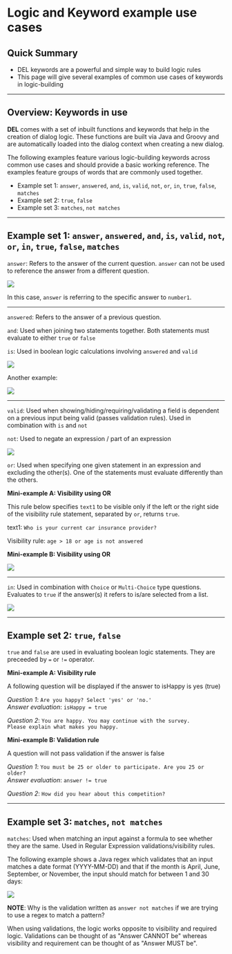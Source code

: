 # Logic and Keyword example use cases

## Quick Summary

* DEL keywords are a powerful and simple way to build logic rules
* This page will give several examples of common use cases of keywords in logic-building

---

## Overview: Keywords in use

**DEL** comes with a set of inbuilt functions and keywords that help in the creation of dialog logic. These functions are built via Java and Groovy and are automatically loaded into the dialog context when creating a new dialog.

The following examples feature various logic-building keywords across common use cases and should provide a basic working reference. The examples feature groups of words that are commonly used together.

* Example set 1: `answer`, `answered`, `and`, `is`, `valid`, `not`, `or`, `in`, `true`, `false`, `matches`
* Example set 2: `true`, `false`
* Example set 3: `matches`, `not matches`

---

## Example set 1: `answer`, `answered`, `and`, `is`, `valid`, `not`, `or`, `in`, `true`, `false`, `matches`

`answer`: Refers to the answer of the current question. `answer` can not be used to reference the answer from a different question. 

![](expressions/answer.png)

In this case, `answer` is referring to the specific answer to `number1`. 

---

`answered`: Refers to the answer of a previous question.  

`and`: Used when joining two statements together. Both statements must evaluate to either `true` or `false`

`is`: Used in boolean logic calculations involving `answered` and `valid`

![](expressions/is-answered2.png)  

Another example:

![](expressions/is-answered1.png)  

---

`valid`: Used when showing/hiding/requiring/validating a field is dependent on a previous input being valid (passes validation rules). Used in combination with `is` and `not`

`not`: Used to negate an expression / part of an expression

![](expressions/is-valid.png)

`or`: Used when specifying one given statement in an expression and excluding the other(s). One of the statements must evaluate differently than the others. 

**Mini-example A: Visibility using OR**

This rule below specifies `text1` to be visible only if the left or the right side of the visibility rule statement, separated by `or`, returns `true`.

text1: `Who is your current car insurance provider?`

Visibility rule: `age > 18 or age is not answered`

**Mini-example B: Visibility using OR**

![](expressions/or.png)

---
`in`: Used in combination with `Choice` or `Multi-Choice` type questions.  Evaluates to `true` if the answer(s) it refers to is/are selected from a list.

![](expressions/in.png)

---

## Example set 2: `true`, `false`

`true` and `false` are used in evaluating boolean logic statements. They are preceeded by `=` or `!=` operator.

**Mini-example A: Visibility rule**

A following question will be displayed if the answer to isHappy is yes (true)

_Question 1_: `Are you happy? Select 'yes' or 'no.'`  
_Answer evaluation_: `isHappy = true`

_Question 2_: `You are happy. You may continue with the survey.`  
`Please explain what makes you happy.`

**Mini-example B: Validation rule**

A question will not pass validation if the answer is false  

_Question 1_: `You must be 25 or older to participate. Are you 25 or older?`  
_Answer evaluation_: `answer != true`  

_Question 2_: `How did you hear about this competition?`

---

## Example set 3: `matches`, `not matches`

`matches`: Used when matching an input against a formula to see whether they are the same. Used in Regular Expression validations/visibility rules.

The following example shows a Java regex which validates that an input matches a date format (YYYY-MM-DD) and that if the month is April, June, September, or November, the input should match for between 1 and 30 days:

![](expressions/matches.png)

**NOTE**: Why is the validation written as `answer not matches` if we are trying to use a regex to match a pattern?  

When using validations, the logic works opposite to visibility and required logic.  Validations can be thought of as "Answer CANNOT be" whereas visibility and requirement can be thought of as "Answer MUST be".
